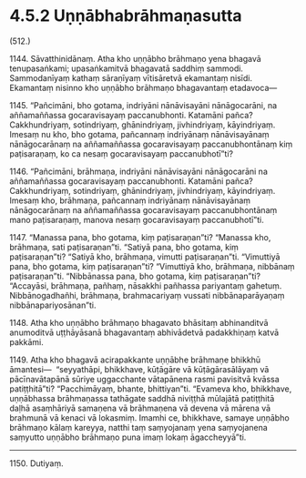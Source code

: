 # 4.5.2 Uṇṇābhabrāhmaṇasutta

(512.)

1144\. Sāvatthinidānaṃ. Atha kho uṇṇābho brāhmaṇo yena bhagavā tenupasaṅkami; upasaṅkamitvā bhagavatā saddhiṃ sammodi. Sammodanīyaṃ kathaṃ sāraṇīyaṃ vītisāretvā ekamantaṃ nisīdi. Ekamantaṃ nisinno kho uṇṇābho brāhmaṇo bhagavantaṃ etadavoca—

1145\. “Pañcimāni, bho gotama, indriyāni nānāvisayāni nānāgocarāni, na aññamaññassa gocaravisayaṃ paccanubhonti. Katamāni pañca? Cakkhundriyaṃ, sotindriyaṃ, ghānindriyaṃ, jivhindriyaṃ, kāyindriyaṃ. Imesaṃ nu kho, bho gotama, pañcannaṃ indriyānaṃ nānāvisayānaṃ nānāgocarānaṃ na aññamaññassa gocaravisayaṃ paccanubhontānaṃ kiṃ paṭisaraṇaṃ, ko ca nesaṃ gocaravisayaṃ paccanubhotī”ti?

1146\. “Pañcimāni, brāhmaṇa, indriyāni nānāvisayāni nānāgocarāni na aññamaññassa gocaravisayaṃ paccanubhonti. Katamāni pañca? Cakkhundriyaṃ, sotindriyaṃ, ghānindriyaṃ, jivhindriyaṃ, kāyindriyaṃ. Imesaṃ kho, brāhmaṇa, pañcannaṃ indriyānaṃ nānāvisayānaṃ nānāgocarānaṃ na aññamaññassa gocaravisayaṃ paccanubhontānaṃ mano paṭisaraṇaṃ, manova nesaṃ gocaravisayaṃ paccanubhotī”ti.

1147\. “Manassa pana, bho gotama, kiṃ paṭisaraṇan”ti? “Manassa kho, brāhmaṇa, sati paṭisaraṇan”ti. “Satiyā pana, bho gotama, kiṃ paṭisaraṇan”ti? “Satiyā kho, brāhmaṇa, vimutti paṭisaraṇan”ti. “Vimuttiyā pana, bho gotama, kiṃ paṭisaraṇan”ti? “Vimuttiyā kho, brāhmaṇa, nibbānaṃ paṭisaraṇan”ti. “Nibbānassa pana, bho gotama, kiṃ paṭisaraṇan”ti? “Accayāsi, brāhmaṇa, pañhaṃ, nāsakkhi pañhassa pariyantaṃ gahetuṃ. Nibbānogadhañhi, brāhmaṇa, brahmacariyaṃ vussati nibbānaparāyaṇaṃ nibbānapariyosānan”ti.

1148\. Atha kho uṇṇābho brāhmaṇo bhagavato bhāsitaṃ abhinanditvā anumoditvā uṭṭhāyāsanā bhagavantaṃ abhivādetvā padakkhiṇaṃ katvā pakkāmi.

1149\. Atha kho bhagavā acirapakkante uṇṇābhe brāhmaṇe bhikkhū āmantesi—  “seyyathāpi, bhikkhave, kūṭāgāre vā kūṭāgārasālāyaṃ vā pācīnavātapānā sūriye uggacchante vātapānena rasmi pavisitvā kvāssa patiṭṭhitā”ti? “Pacchimāyaṃ, bhante, bhittiyan”ti. “Evameva kho, bhikkhave, uṇṇābhassa brāhmaṇassa tathāgate saddhā niviṭṭhā mūlajātā patiṭṭhitā daḷhā asaṃhāriyā samaṇena vā brāhmaṇena vā devena vā mārena vā brahmunā vā kenaci vā lokasmiṃ. Imamhi ce, bhikkhave, samaye uṇṇābho brāhmaṇo kālaṃ kareyya, natthi taṃ saṃyojanaṃ yena saṃyojanena saṃyutto uṇṇābho brāhmaṇo puna imaṃ lokaṃ āgaccheyyā”ti.

---

1150\. Dutiyaṃ.
